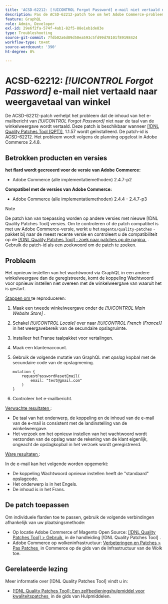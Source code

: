 ```yaml
---
title: 'ACSD-62212: [!UICONTROL Forgot Password] e-mail niet vertaald naar weergavetaal van winkel'
description: Pas de ACSD-62212-patch toe om het Adobe Commerce-probleem op te lossen, waarbij de inhoud van het *[!UICONTROL Forgot Password]*-e-mailbericht niet naar de taal van de winkelweergave wordt vertaald.
feature: GraphQL
role: Admin, Developer
exl-id: 29e6f2fa-574f-4ab1-82f5-88e1eb1de83e
type: Troubleshooting
source-git-commit: 7fdb02a6d89d50ea593c5fd99d78101f89198424
workflow-type: tm+mt
source-wordcount: '390'
ht-degree: 0%

---
```


# ACSD-62212: *[!UICONTROL Forgot Password]* e-mail niet vertaald naar weergavetaal van winkel

De ACSD-62212-patch verhelpt het probleem dat de inhoud van het e-mailbericht van *[!UICONTROL Forgot Password]* niet naar de taal van de winkelweergave wordt vertaald. Deze patch is beschikbaar wanneer [[!DNL Quality Patches Tool (QPT)] &#x200B;](https://experienceleague.adobe.com/docs/commerce-operations/tools/quality-patches-tool/usage.html?lang=nl-NL) 1.1.57 wordt geïnstalleerd. De patch-id is ACSD-62212. Het probleem wordt volgens de planning opgelost in Adobe Commerce 2.4.8.

## Betrokken producten en versies

**het flard wordt gecreeerd voor de versie van Adobe Commerce:**

* Adobe Commerce (alle implementatiemethoden) 2.4.7-p2

**Compatibel met de versies van Adobe Commerce:**

* Adobe Commerce (alle implementatiemethoden) 2.4.4 - 2.4.7-p3

>[!NOTE]
>
>De patch kan van toepassing worden op andere versies met nieuwe [!DNL Quality Patches Tool] versies. Om te controleren of de patch compatibel is met uw Adobe Commerce-versie, werkt u het `magento/quality-patches` -pakket bij naar de meest recente versie en controleert u de compatibiliteit op de [[!DNL Quality Patches Tool] : zoek naar patches op de pagina &#x200B;](https://experienceleague.adobe.com/tools/commerce-quality-patches/index.html?lang=nl-NL) . Gebruik de patch-id als een zoekwoord om de patch te zoeken.

## Probleem

Het opnieuw instellen van het wachtwoord via GraphQL in een andere winkelweergave dan de geregistreerde, komt de koppeling Wachtwoord voor opnieuw instellen niet overeen met de winkelweergave van waaruit het is gestart.

<u> Stappen om </u> te reproduceren:

1. Maak een tweede winkelweergave onder de *[!UICONTROL Main Website Store]* .
1. Schakel *[!UICONTROL Locale]* over naar *[!UICONTROL French (France)]* in het weergavebereik van de secundaire opslagruimte.
1. Installeer het Franse taalpakket voor vertalingen.
1. Maak een klantenaccount.
1. Gebruik de volgende mutatie van GraphQL met *opslag* kopbal met de secundaire code van de opslagmening.

   ```
   mutation {
       requestPasswordResetEmail(
           email: "test@gmail.com"
       )
   }
   ```

1. Controleer het e-mailbericht.

<u> Verwachte resultaten </u>:

* De taal van het onderwerp, de koppeling en de inhoud van de e-mail van de e-mail is consistent met de landinstelling van de winkelweergave.
* Het verzoek om het opnieuw instellen van het wachtwoord wordt verzonden van de opslag waar de rekening van de klant eigenlijk, ongeacht de opslagkopbal in het verzoek wordt geregistreerd.

<u> Ware resultaten </u>:

In de e-mail kan het volgende worden opgemerkt:

* De koppeling Wachtwoord opnieuw instellen heeft de &quot;standaard&quot; opslagcode.
* Het onderwerp is in het Engels.
* De inhoud is in het Frans.

## De patch toepassen

Om individuele flarden toe te passen, gebruik de volgende verbindingen afhankelijk van uw plaatsingsmethode:

* Op locatie Adobe Commerce of Magento Open Source: [[!DNL Quality Patches Tool] > Gebruik &#x200B;](/help/tools/quality-patches-tool/usage.md) in de handleiding [!DNL Quality Patches Tool] .
* Adobe Commerce op wolkeninfrastructuur: [&#x200B; Verbeteringen en Patches > Pas Patches &#x200B;](https://experienceleague.adobe.com/docs/commerce-cloud-service/user-guide/develop/upgrade/apply-patches.html?lang=nl-NL) in Commerce op de gids van de Infrastructuur van de Wolk toe.

## Gerelateerde lezing

Meer informatie over [!DNL Quality Patches Tool] vindt u in:

* [[!DNL Quality Patches Tool]: Een zelfbedieningshulpmiddel voor kwaliteitspatches &#x200B;](/help/tools/quality-patches-tool/quality-patches-tool-to-self-serve-quality-patches.md) in de gids van Hulpmiddelen.
